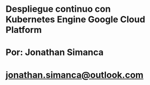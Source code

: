 # Despliegue continuo con Kubernetes Engine Google Cloud Platform
# Por: Jonathan Simanca
# jonathan.simanca@outlook.com

